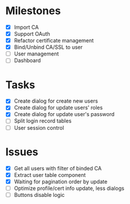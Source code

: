 # Milestones

- [x] Import CA
- [x] Support OAuth
- [x] Refactor certificate management
- [x] Bind/Unbind CA/SSL to user
- [ ] User management
- [ ] Dashboard

# Tasks

- [x] Create dialog for create new users
- [x] Create dialog for update users' roles
- [x] Create dialog for update user's password
- [ ] Split login record tables
- [ ] User session control

# Issues

- [x] Get all users with filter of binded CA
- [x] Extract user table component
- [x] Waiting for pagination order by update
- [ ] Optimize profile/cert info update, less dialogs
- [ ] Buttons disable logic
